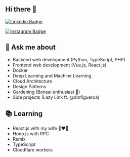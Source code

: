 ## Hi there 👋

<!--
**tecnolochicaspro/tecnolochicaspro** is a ✨ _special_ ✨ repository because its `README.md` (this file) appears on your GitHub profile.

Here are some ideas to get you started:

- 🔭 I’m currently working on ...
- 🌱 I’m currently learning ...
- 👯 I’m looking to collaborate on ...
- 🤔 I’m looking for help with ...
- 💬 Ask me about ...
- 📫 How to reach me: ...
- 😄 Pronouns: ...
- ⚡ Fun fact: ...
-->
[![Linkedin Badge](https://img.shields.io/badge/-tecnolochicas-blue?style=flat-square&logo=Linkedin&logoColor=white&link=https://www.linkedin.com/company/tecnolochicas/)](https://www.linkedin.com/company/tecnolochicas/)

[![Instagram Badge](https://img.shields.io/badge/-tecnolichicasmx-purple?style=flat-square&logo=instagram&logoColor=white&link=https://www.instagram.com/tecnolochicasmx/)](https://www.instagram.com/tecnolochicasmx/)



## 💬 Ask me about
- Backend web development (Python, TypeScript, PHP)
- Frontend web development (Vue.js, React.js)
- Docker
- Deep Learning and Machine Learning
- Cloud Architecture
- Design Patterns
- Gardening (Bonsai enthusiast :evergreen_tree:)
- Side projects (Lazy Link ft. @dmfigueroa)
  
## 📚 Learning
- React.js with my wife 👩‍❤️‍👨
- Hono.js with RPC
- Remix
- TypeScript
- Cloudflare workers
